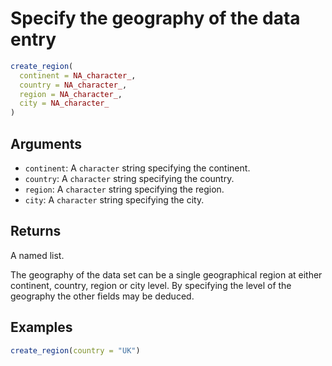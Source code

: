 # Specify the geography of the data entry

```r
create_region(
  continent = NA_character_,
  country = NA_character_,
  region = NA_character_,
  city = NA_character_
)
```

## Arguments

- `continent`: A `character` string specifying the continent.
- `country`: A `character` string specifying the country.
- `region`: A `character` string specifying the region.
- `city`: A `character` string specifying the city.

## Returns

A named list.

The geography of the data set can be a single geographical region at either continent, country, region or city level. By specifying the level of the geography the other fields may be deduced.

## Examples

```r
create_region(country = "UK")
```
